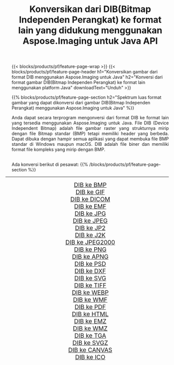 ﻿---
title: Konversikan dari DIB(Bitmap Independen Perangkat) ke format lain yang didukung menggunakan Aspose.Imaging untuk Java API 
weight: 3920
url: /id/java/conversion/from/dib/ 
lang: id
langdirlevel: 2
locales: zh-hans,ja,it,ru,de,es,fr,nl,id,lt,pl,pt,vi,tr,ko,zh-hant,ar,hi,th,sv,cs,uk,he
description: Aspose.Imaging dapat dengan mudah mengonversi dari DIB(Bitmap Independen Perangkat) ke format lain menggunakan platform Java
---

{{< blocks/products/pf/feature-page-wrap >}}
{{< blocks/products/pf/feature-page-header h1="Konversikan gambar dari format DIB menggunakan Aspose.Imaging untuk Java" h2="Konversi dari format gambar DIB(Bitmap Independen Perangkat) ke format lain menggunakan platform Java" downloadText="Unduh" >}}


{{% blocks/products/pf/feature-page-section  h2="Spektrum luas format gambar yang dapat dikonversi dari gambar DIB(Bitmap Independen Perangkat) menggunakan Aspose.Imaging untuk Java" %}}
<p align=justify>Anda dapat secara terprogram mengonversi dari format DIB ke format lain yang tersedia menggunakan
Aspose.Imaging untuk Java. File DIB (Device Independent Bitmap) adalah file gambar raster yang strukturnya mirip dengan file Bitmap standar (BMP) tetapi memiliki header yang berbeda. Dapat dibuka dengan hampir semua aplikasi yang dapat membuka file BMP standar di Windows maupun macOS. DIB adalah file biner dan memiliki format file kompleks yang mirip dengan BMP.</p>
<br/>
Ada konversi berikut di pesawat:
{{% /blocks/products/pf/feature-page-section %}}
<div class="container-fluid productfamilypage bg-gray">
    <div class="convertypes bg-gray agp-content section">
        <div class="container">
		<hr style="margin-left:-20px;"/>
		<div class="row other-converters" style="gap: 10px;font-size: 19px;text-align:center;">
		    <div class='col-md-2 other-converter remove-lp remove-rp'><a href="/imaging/id/java/conversion/dib-to-bmp/" style="padding:15px;">DIB ke BMP</a></div><div class='col-md-2 other-converter remove-lp remove-rp'><a href="/imaging/id/java/conversion/dib-to-gif/" style="padding:15px;">DIB ke GIF</a></div><div class='col-md-2 other-converter remove-lp remove-rp'><a href="/imaging/id/java/conversion/dib-to-dicom/" style="padding:15px;">DIB ke DICOM</a></div><div class='col-md-2 other-converter remove-lp remove-rp'><a href="/imaging/id/java/conversion/dib-to-emf/" style="padding:15px;">DIB ke EMF</a></div><div class='col-md-2 other-converter remove-lp remove-rp'><a href="/imaging/id/java/conversion/dib-to-jpg/" style="padding:15px;">DIB ke JPG</a></div><div class='col-md-2 other-converter remove-lp remove-rp'><a href="/imaging/id/java/conversion/dib-to-jpeg/" style="padding:15px;">DIB ke JPEG</a></div><div class='col-md-2 other-converter remove-lp remove-rp'><a href="/imaging/id/java/conversion/dib-to-jp2/" style="padding:15px;">DIB ke JP2</a></div><div class='col-md-2 other-converter remove-lp remove-rp'><a href="/imaging/id/java/conversion/dib-to-j2k/" style="padding:15px;">DIB ke J2K</a></div><div class='col-md-2 other-converter remove-lp remove-rp'><a href="/imaging/id/java/conversion/dib-to-jpeg2000/" style="padding:15px;">DIB ke JPEG2000</a></div><div class='col-md-2 other-converter remove-lp remove-rp'><a href="/imaging/id/java/conversion/dib-to-png/" style="padding:15px;">DIB ke PNG</a></div><div class='col-md-2 other-converter remove-lp remove-rp'><a href="/imaging/id/java/conversion/dib-to-apng/" style="padding:15px;">DIB ke APNG</a></div><div class='col-md-2 other-converter remove-lp remove-rp'><a href="/imaging/id/java/conversion/dib-to-psd/" style="padding:15px;">DIB ke PSD</a></div><div class='col-md-2 other-converter remove-lp remove-rp'><a href="/imaging/id/java/conversion/dib-to-dxf/" style="padding:15px;">DIB ke DXF</a></div><div class='col-md-2 other-converter remove-lp remove-rp'><a href="/imaging/id/java/conversion/dib-to-svg/" style="padding:15px;">DIB ke SVG</a></div><div class='col-md-2 other-converter remove-lp remove-rp'><a href="/imaging/id/java/conversion/dib-to-tiff/" style="padding:15px;">DIB ke TIFF</a></div><div class='col-md-2 other-converter remove-lp remove-rp'><a href="/imaging/id/java/conversion/dib-to-webp/" style="padding:15px;">DIB ke WEBP</a></div><div class='col-md-2 other-converter remove-lp remove-rp'><a href="/imaging/id/java/conversion/dib-to-wmf/" style="padding:15px;">DIB ke WMF</a></div><div class='col-md-2 other-converter remove-lp remove-rp'><a href="/imaging/id/java/conversion/dib-to-pdf/" style="padding:15px;">DIB ke PDF</a></div><div class='col-md-2 other-converter remove-lp remove-rp'><a href="/imaging/id/java/conversion/dib-to-html/" style="padding:15px;">DIB ke HTML</a></div><div class='col-md-2 other-converter remove-lp remove-rp'><a href="/imaging/id/java/conversion/dib-to-emz/" style="padding:15px;">DIB ke EMZ</a></div><div class='col-md-2 other-converter remove-lp remove-rp'><a href="/imaging/id/java/conversion/dib-to-wmz/" style="padding:15px;">DIB ke WMZ</a></div><div class='col-md-2 other-converter remove-lp remove-rp'><a href="/imaging/id/java/conversion/dib-to-tga/" style="padding:15px;">DIB ke TGA</a></div><div class='col-md-2 other-converter remove-lp remove-rp'><a href="/imaging/id/java/conversion/dib-to-svgz/" style="padding:15px;">DIB ke SVGZ</a></div><div class='col-md-2 other-converter remove-lp remove-rp'><a href="/imaging/id/java/conversion/dib-to-canvas/" style="padding:15px;">DIB ke CANVAS</a></div><div class='col-md-2 other-converter remove-lp remove-rp'><a href="/imaging/id/java/conversion/dib-to-ico/" style="padding:15px;">DIB ke ICO</a></div>
                </div>
        </div>
    </div>
</div>
<br/>

